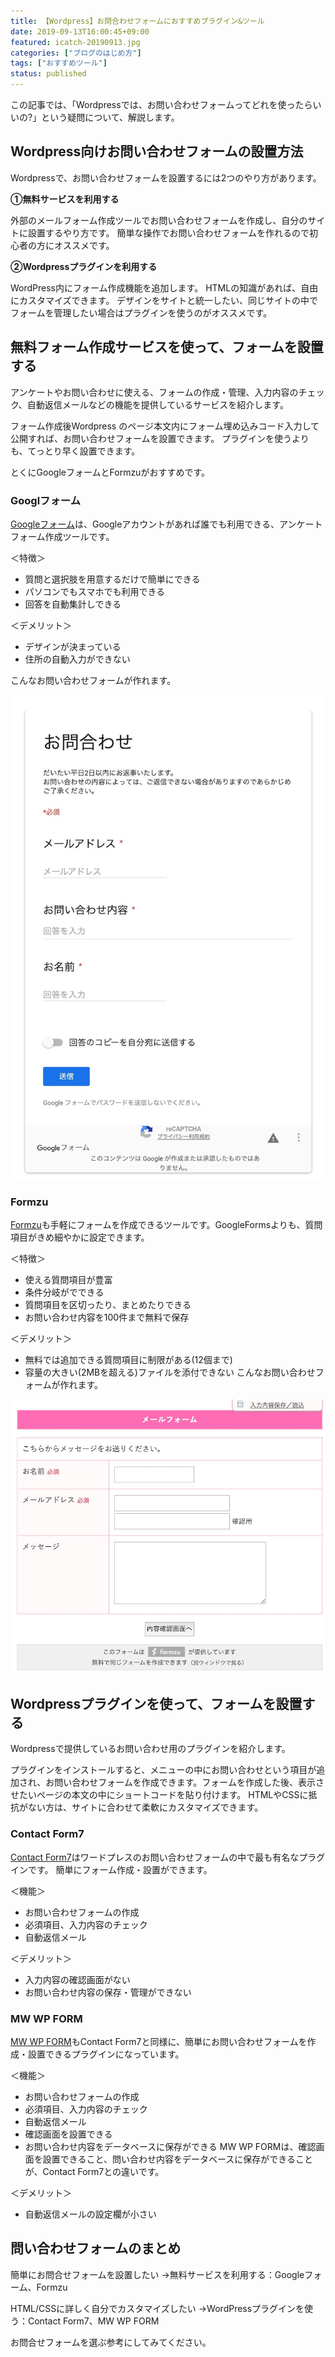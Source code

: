 ```yaml
---
title: 【Wordpress】お問合わせフォームにおすすめプラグイン&ツール
date: 2019-09-13T16:00:45+09:00
featured: icatch-20190913.jpg
categories: ["ブログのはじめ方"]
tags: ["おすすめツール"]
status: published
---
```


この記事では、「Wordpressでは、お問い合わせフォームってどれを使ったらいいの?」という疑問について、解説します。

## Wordpress向けお問い合わせフォームの設置方法

Wordpressで、お問い合わせフォームを設置するには2つのやり方があります。

**①無料サービスを利用する**

外部のメールフォーム作成ツールでお問い合わせフォームを作成し、自分のサイトに設置するやり方です。 簡単な操作でお問い合わせフォームを作れるので初心者の方にオススメです。

**②Wordpressプラグインを利用する**

WordPress内にフォーム作成機能を追加します。 HTMLの知識があれば、自由にカスタマイズできます。 デザインをサイトと統一したい、同じサイトの中でフォームを管理したい場合はプラグインを使うのがオススメです。

## 無料フォーム作成サービスを使って、フォームを設置する

アンケートやお問い合わせに使える、フォームの作成・管理、入力内容のチェック、自動返信メールなどの機能を提供しているサービスを紹介します。

フォーム作成後Wordpress のページ本文内にフォーム埋め込みコード入力して公開すれば、お問い合わせフォームを設置できます。 プラグインを使うよりも、てっとり早く設置できます。

とくにGoogleフォームとFormzuがおすすめです。

### Googlフォーム

[Googleフォーム](https://www.google.com/intl/ja_jp/forms/about/)は、Googleアカウントがあれば誰でも利用できる、アンケートフォーム作成ツールです。

＜特徴＞

* 質問と選択肢を用意するだけで簡単にできる
* パソコンでもスマホでも利用できる
* 回答を自動集計しできる

＜デメリット＞
* デザインが決まっている
* 住所の自動入力ができない

こんなお問い合わせフォームが作れます。

![Google Formsサンプル](20190913_ss_googleforms.jpg)

### Formzu

[Formzu](https://ws.formzu.net)も手軽にフォームを作成できるツールです。GoogleFormsよりも、質問項目がきめ細やかに設定できます。

＜特徴＞
* 使える質問項目が豊富
* 条件分岐がでできる
* 質問項目を区切ったり、まとめたりできる
* お問い合わせ内容を100件まで無料で保存

＜デメリット＞
* 無料では追加できる質問項目に制限がある(12個まで)
* 容量の大きい(2MBを超える)ファイルを添付できない
こんなお問い合わせフォームが作れます。

![Formzuサンプル](20190913_ss_formzu.jpg)

## Wordpressプラグインを使って、フォームを設置する

Wordpressで提供しているお問い合わせ用のプラグインを紹介します。

プラグインをインストールすると、メニューの中にお問い合わせという項目が追加され、お問い合わせフォームを作成できます。フォームを作成した後、表示させたいページの本文の中にショートコードを貼り付けます。 HTMLやCSSに抵抗がない方は、サイトに合わせて柔軟にカスタマイズできます。

### Contact Form7

[Contact Form7](https://ja.wordpress.org/plugins/contact-form-7/)はワードプレスのお問い合わせフォームの中で最も有名なプラグインです。 簡単にフォーム作成・設置ができます。

＜機能＞
* お問い合わせフォームの作成
* 必須項目、入力内容のチェック
* 自動返信メール

＜デメリット＞
* 入力内容の確認画面がない
* お問い合わせ内容の保存・管理ができない

### MW WP FORM
[MW WP FORM](https://ja.wordpress.org/plugins/mw-wp-form/)もContact Form7と同様に、簡単にお問い合わせフォームを作成・設置できるプラグインになっています。

＜機能＞
* お問い合わせフォームの作成
* 必須項目、入力内容のチェック
* 自動返信メール
* 確認画面を設置できる
* お問い合わせ内容をデータベースに保存ができる
MW WP FORMは、確認画面を設置できること、問い合わせ内容をデータベースに保存ができることが、Contact Form7との違いです。

＜デメリット＞
* 自動返信メールの設定欄が小さい

## 問い合わせフォームのまとめ

簡単にお問合せフォームを設置したい
 →無料サービスを利用する：Googleフォーム、Formzu

HTML/CSSに詳しく自分でカスタマイズしたい
 →WordPressプラグインを使う：Contact Form7、MW WP FORM

お問合せフォームを選ぶ参考にしてみてください。
